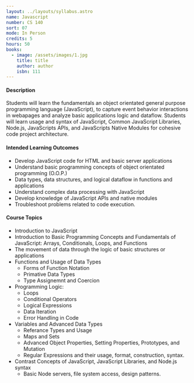 ```yaml
---
layout: ../layouts/syllabus.astro
name: Javascript
number: CS 140
sort: 07
mode: In Person
credits: 5
hours: 50
books:
  - image: /assets/images/1.jpg
    title: title
    author: author
    isbn: 111
---
```


#### Description

Students will learn the fundamentals an object orientated general purpose programming language (JavaScript), to capture event behavior interactions in webapages and analyze basic applications logic and dataflow. Students will learn usage and syntax of JavaScript, Common JavaScript Libraries, Node.js, JavaScripts APIs, and JavaScripts Native Modules for cohesive code project architecture.

#### Intended Learning Outcomes

- Develop JavaScript code for HTML and basic server applications
- Understand basic programming concepts of object orientated programming (O.O.P.)
- Data types, data structures, and logical dataflow in functions and applications
- Understand complex data processing with JavaScript
- Develop knowledge of JavaScript APIs and native modules
- Troubleshoot problems related to code execution.

#### Course Topics

- Introduction to JavaScript
- Introduction to Basic Programming Concepts and Fundamentals of JavaScript: Arrays, Conditionals, Loops, and Functions
- The movement of data through the logic of basic structures or applications
- Functions and Usage of Data Types
  - Forms of Function Notation
  - Primative Data Types
  - Type Assignemnt and Coercion
- Programming Logic:
  - Loops
  - Conditional Operators
  - Logical Expressions
  - Data Iteration
  - Error Handling in Code
- Variables and Advanced Data Types
  - Referance Types and Usage
  - Maps and Sets
  - Advanced Object Properties, Setting Properties, Prototypes, and Mutation
  - Regular Expressions and their usage, format, construction, syntax.
- Contrast Concepts of JavaScript, JavaScript Libraries, and Node.js syntax
  - Basic Node servers, file system access, design patterns.
